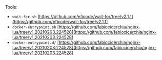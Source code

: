 
Tools:
 * `wait-for.sh` [https://github.com/eficode/wait-for/tree/v2.1.1](https://github.com/eficode/wait-for/tree/v2.1.1)
 * `docker-entrypoint.sh` [https://github.com/fabiocicerchia/nginx-lua/tree/v1.20210203.224528](https://github.com/fabiocicerchia/nginx-lua/tree/v1.20210203.224528)
 * `docker-entrypoint.d/` [https://github.com/fabiocicerchia/nginx-lua/tree/v1.20210203.224528](https://github.com/fabiocicerchia/nginx-lua/tree/v1.20210203.224528)

